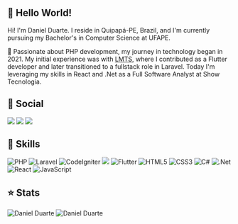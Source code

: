 ## 👋 Hello World!

Hi! I'm Daniel Duarte. I reside in Quipapá-PE, Brazil, and I'm currently pursuing my Bachelor's in Computer Science at UFAPE.

🔭 Passionate about PHP development, my journey in technology began in 2021. My initial experience was with [LMTS](https://github.com/lmtsufape), where I contributed as a Flutter developer and later transitioned to a fullstack role in Laravel. Today I'm leveraging my skills in React and .Net as a Full Software Analyst at Show Tecnologia.

## 💜 Social
[<img src="https://img.shields.io/badge/linkedin-%230077B5.svg?&style=for-the-badge&logo=linkedin&logoColor=white">](https://www.linkedin.com/in/jdanielduarte/)  [<img src = "https://img.shields.io/badge/WhatsApp-25D366?style=for-the-badge&logo=whatsapp&logoColor=white">](https://api.whatsapp.com/send?phone=5581993022851) [<img src = "https://img.shields.io/badge/instagram-%23E4405F.svg?&style=for-the-badge&logo=instagram&logoColor=white">](https://www.instagram.com/danieelduarte_/)

## 🚀 Skills
![PHP](https://img.shields.io/badge/php-%23777BB4.svg?style=for-the-badge&logo=php&logoColor=white) ![Laravel](https://img.shields.io/badge/laravel-%23FF2D20.svg?style=for-the-badge&logo=laravel&logoColor=white) ![CodeIgniter](https://img.shields.io/badge/CodeIgniter-%23EE4323.svg?style=for-the-badge&logo=codeigniter&logoColor=white) <img src="https://img.shields.io/badge/Dart-0175C2?style=for-the-badge&logo=dart&logoColor=white" /> ![Flutter](https://img.shields.io/badge/Flutter-02569B?style=for-the-badge&logo=flutter&logoColor=white)
 ![HTML5](https://img.shields.io/badge/html5-%23E34F26.svg?style=for-the-badge&logo=html5&logoColor=white) ![CSS3](https://img.shields.io/badge/css3-%231572B6.svg?style=for-the-badge&logo=css3&logoColor=white) ![C#](https://img.shields.io/badge/c%23-%23239120.svg?style=for-the-badge&logo=csharp&logoColor=white) ![.Net](https://img.shields.io/badge/.NET-5C2D91?style=for-the-badge&logo=.net&logoColor=white) ![React](https://img.shields.io/badge/react-%2320232a.svg?style=for-the-badge&logo=react&logoColor=%2361DAFB) ![JavaScript](https://img.shields.io/badge/javascript-%23323330.svg?style=for-the-badge&logo=javascript&logoColor=%23F7DF1E)

## ⭐ Stats
![Daniel Duarte](https://github-readme-stats.vercel.app/api?username=josedanielf&show_icons=true&theme=radical) ![Daniel Duarte](https://github-readme-stats.vercel.app/api/top-langs/?username=josedanielf&hide=html&layout=compact&theme=radical)
